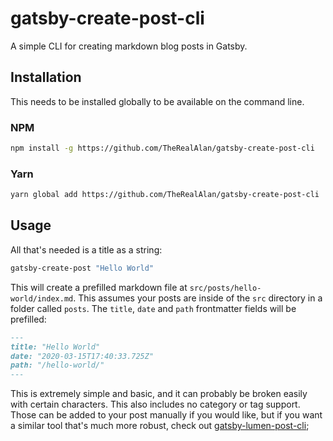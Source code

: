 # gatsby-create-post-cli

A simple CLI for creating markdown blog posts in Gatsby.

## Installation

This needs to be installed globally to be available on the command line.

### NPM
```bash
npm install -g https://github.com/TheRealAlan/gatsby-create-post-cli
```

### Yarn
```bash
yarn global add https://github.com/TheRealAlan/gatsby-create-post-cli
```

## Usage

All that's needed is a title as a string:

```bash
gatsby-create-post "Hello World"
```

This will create a prefilled markdown file at `src/posts/hello-world/index.md`. This assumes 
your posts are inside of the `src` directory in a folder called `posts`. The `title`, `date` and `path` frontmatter 
fields will be prefilled:

```markdown
---
title: "Hello World"
date: "2020-03-15T17:40:33.725Z"
path: "/hello-world/"
---
```

This is extremely simple and basic, and it can probably be broken easily with certain characters. 
This also includes no category or tag support. Those can be added to your post manually if you would 
like, but if you want a similar tool that's much more robust, check out [gatsby-lumen-post-cli](https://github.com/baeharam/gatsby-lumen-post-cli);
